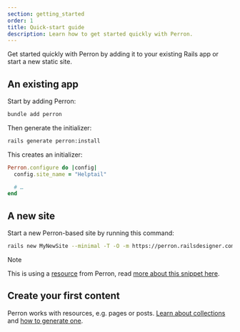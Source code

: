```yaml
---
section: getting_started
order: 1
title: Quick-start guide
description: Learn how to get started quickly with Perron.
---
```


Get started quickly with Perron by adding it to your existing Rails app or start a new static site.

## An existing app

Start by adding Perron:
```bash
bundle add perron
```

Then generate the initializer:
```bash
rails generate perron:install
```


This creates an initializer:
```ruby
Perron.configure do |config|
  config.site_name = "Helptail"

  # …
end
```


## A new site

Start a new Perron-based site by running this command:

```bash
rails new MyNewSite --minimal -T -O -m https://perron.railsdesigner.com/resources/new/template.rb
```

> [!note]
> This is using a [resource](/resources/) from Perron, read [more about this snippet here](/resources/new/).


## Create your first content

Perron works with resources, e.g. pages or posts. [Learn about collections](/docs/resources//) and [how to generate one](/docs/generator/).
